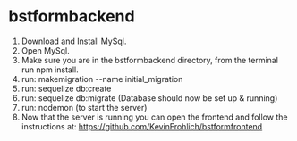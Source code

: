 # bstformbackend

1. Download and Install MySql.
2. Open MySql.
3. Make sure you are in the bstformbackend directory, from the terminal run npm install.
4. run: makemigration --name initial_migration
5. run: sequelize db:create
6. run: sequelize db:migrate (Database should now be set up & running)
7. run: nodemon (to start the server)
8. Now that the server is running you can open the frontend and follow the instructions at: https://github.com/KevinFrohlich/bstformfrontend
